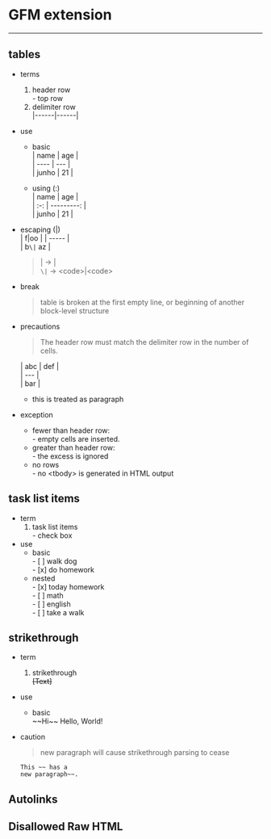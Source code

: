 # GFM extension  
----  
## tables   
- terms  
  1. header row  
    \- top row
  2. delimiter row  
    |------|------|
- use  
  - basic  
        | name | age |  
        | ---- | --- |  
        | junho | 21 |  
  
  - using (:)  
        | name | age |  
        | :-: | ---------: |  
        | junho | 21 |       
- escaping (\|)  
    | f\|oo |
    | ----- |  
    | b`\|` az |  
    
  > \| -> |  
  > `\|` -> \<code>|\<code>  
- break  
  > table is broken at the first empty line, or beginning of another block-level structure  
  
- precautions  
  >The header row must match the delimiter row in the number of cells.  

    | abc | def |  
    | --- |  
    | bar |  
  - this is treated as paragraph  
- exception  
  - fewer than header row:  
    \- empty cells are inserted.  
  - greater than header row:  
    \- the excess is ignored  
  - no rows  
    \- no \<tbody> is generated in HTML output  
## task list items
  - term  
    1. task list items  
    \- check box  
  - use  
    - basic    
        \- [ ] walk dog   
        \- [x] do homework  
    - nested  
        \- [x] today homework  
          \- [ ] math  
          \- [ ] english  
        \- [ ] take a walk  
        
## strikethrough  
  - term  
    1. strikethrough  
      ~~[Text]~~  
  - use  
    - basic  
        \~~Hi\~~ Hello, World!  
  - caution  
    > new paragraph will cause strikethrough parsing to cease  
    
        This ~~ has a  
        new paragraph~~.  
## Autolinks

## Disallowed Raw HTML

